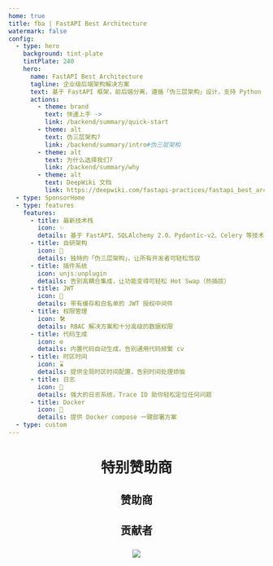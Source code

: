 ```yaml
---
home: true
title: fba | FastAPI Best Architecture
watermark: false
config:
  - type: hero
    background: tint-plate
    tintPlate: 240
    hero:
      name: FastAPI Best Architecture
      tagline: 企业级后端架构解决方案
      text: 基于 FastAPI 框架，前后端分离，遵循「伪三层架构」设计，支持 Python 3.10+ 版本
      actions:
        - theme: brand
          text: 快速上手 ->
          link: /backend/summary/quick-start
        - theme: alt
          text: 伪三层架构?
          link: /backend/summary/intro#伪三层架构
        - theme: alt
          text: 为什么选择我们?
          link: /backend/summary/why
        - theme: alt
          text: DeepWiki 文档
          link: https://deepwiki.com/fastapi-practices/fastapi_best_architecture
  - type: SponsorHome
  - type: features
    features:
      - title: 最新技术栈
        icon: ✨
        details: 基于 FastAPI、SQLAlchemy 2.0、Pydantic-v2、Celery 等技术栈
      - title: 自研架构
        icon: 🧠
        details: 独特的「伪三层架构」，让所有开发者可轻松驾驭
      - title: 插件系统
        icon: unjs:unplugin
        details: 告别高耦合集成，让功能变得可轻松 Hot Swap（热插拔）
      - title: JWT
        icon: 🔏
        details: 带有缓存和白名单的 JWT 授权中间件
      - title: 权限管理
        icon: 🛠️
        details: RBAC 解决方案和十分高级的数据权限
      - title: 代码生成
        icon: ⚙️
        details: 内置代码自动生成，告别通用代码频繁 cv
      - title: 时区时间
        icon: ⌛
        details: 提供全局时区时间配置，告别时间处理烦恼
      - title: 日志
        icon: 📝
        details: 强大的日志系统，Trace ID 助你轻松定位任何问题
      - title: Docker
        icon: 🐳
        details: 提供 Docker compose 一键部署方案
  - type: custom
---
```


<script setup lang="ts">
import { goldSponsors, generalSponsors } from '@source/.vuepress/data/sponsors'
</script>

<h1 align="center">特别赞助商</h1>

<Swiper
:items="goldSponsors"
mode="broadcast"
:loop="false"
:height="162"
:slides-per-view="3"
:space-between="10"
mousewheel
/>

<h2 align="center">赞助商</h2>

<Swiper
:items="generalSponsors"
mode="carousel"
:height="168"
:slides-per-view="4"
:space-between="10"
:speed="5000"
/>

<h2 align="center" style="border-top: none; margin-bottom: 24px">贡献者</h2>

<div align="center">
  <a href="https://github.com/fastapi-practices/fastapi_best_architecture/graphs/contributors">
    <img src="https://contrib.rocks/image?repo=fastapi-practices/fastapi_best_architecture"/>
  </a>
</div>

